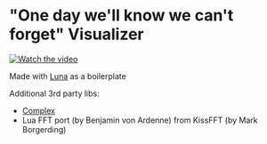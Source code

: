 # "One day we'll know we can't forget" Visualizer

[![Watch the video](https://img.youtube.com/vi/IVhOFMa9rAo/maxresdefault.jpg)](https://youtu.be/IVhOFMa9rAo)

Made with [Luna](https://github.com/MtsReis/luna) as a boilerplate

Additional 3rd party libs:
* [Complex](http://lua-users.org/wiki/LuaMatrix)
* Lua FFT port (by Benjamin von Ardenne) from KissFFT (by Mark Borgerding)
